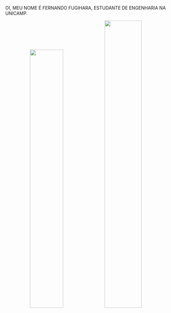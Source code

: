 OI, MEU NOME É FERNANDO FUGIHARA, ESTUDANTE DE ENGENHARIA NA UNICAMP.
<p align="center">
  <img width="45.5%" src="https://github-readme-stats.vercel.app/api?username=fekenzofugi&show_icons=true&theme=dark" />
  <img width="48%" src="https://github-readme-streak-stats.herokuapp.com/?user=fekenzofugi&theme=dark" />
</p>
